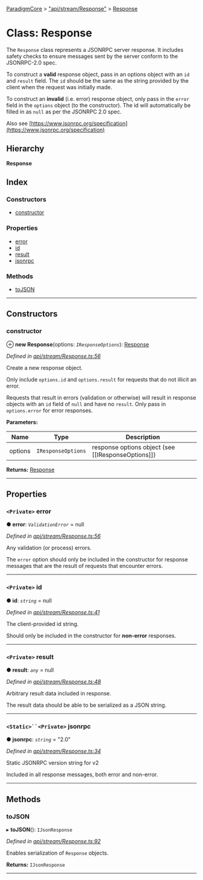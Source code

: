 [ParadigmCore](../README.md) > ["api/stream/Response"](../modules/_api_stream_response_.md) > [Response](../classes/_api_stream_response_.response.md)

# Class: Response

The `Response` class represents a JSONRPC server response. It includes safety checks to ensure messages sent by the server conform to the JSONRPC-2.0 spec.

To construct a **valid** response object, pass in an options object with an `id` and `result` field. The `id` should be the same as the string provided by the client when the request was initially made.

To construct an **invalid** (i.e. error) response object, only pass in the `error` field in the `options` object (to the constructor). The id will automatically be filled in as `null` as per the JSONRPC 2.0 spec.

Also see [https://www.jsonrpc.org/specification](https://www.jsonrpc.org/specification)

## Hierarchy

**Response**

## Index

### Constructors

* [constructor](_api_stream_response_.response.md#constructor)

### Properties

* [error](_api_stream_response_.response.md#error)
* [id](_api_stream_response_.response.md#id)
* [result](_api_stream_response_.response.md#result)
* [jsonrpc](_api_stream_response_.response.md#jsonrpc)

### Methods

* [toJSON](_api_stream_response_.response.md#tojson)

---

## Constructors

<a id="constructor"></a>

###  constructor

⊕ **new Response**(options: *`IResponseOptions`*): [Response](_api_stream_response_.response.md)

*Defined in [api/stream/Response.ts:56](https://github.com/paradigmfoundation/paradigmcore/blob/7bb994c/src/api/stream/Response.ts#L56)*

Create a new response object.

Only include `options.id` and `options.result` for requests that do not illicit an error.

Requests that result in errors (validation or otherwise) will result in response objects with an `id` field of `null` and have no `result`. Only pass in `options.error` for error responses.

**Parameters:**

| Name | Type | Description |
| ------ | ------ | ------ |
| options | `IResponseOptions` |  response options object (see \[\[IResponseOptions\]\]) |

**Returns:** [Response](_api_stream_response_.response.md)

___

## Properties

<a id="error"></a>

### `<Private>` error

**● error**: *`ValidationError`* =  null

*Defined in [api/stream/Response.ts:56](https://github.com/paradigmfoundation/paradigmcore/blob/7bb994c/src/api/stream/Response.ts#L56)*

Any validation (or process) errors.

The `error` option should only be included in the constructor for response messages that are the result of requests that encounter errors.

___
<a id="id"></a>

### `<Private>` id

**● id**: *`string`* =  null

*Defined in [api/stream/Response.ts:41](https://github.com/paradigmfoundation/paradigmcore/blob/7bb994c/src/api/stream/Response.ts#L41)*

The client-provided id string.

Should only be included in the constructor for **non-error** responses.

___
<a id="result"></a>

### `<Private>` result

**● result**: *`any`* =  null

*Defined in [api/stream/Response.ts:48](https://github.com/paradigmfoundation/paradigmcore/blob/7bb994c/src/api/stream/Response.ts#L48)*

Arbitrary result data included in response.

The result data should be able to be serialized as a JSON string.

___
<a id="jsonrpc"></a>

### `<Static>``<Private>` jsonrpc

**● jsonrpc**: *`string`* = "2.0"

*Defined in [api/stream/Response.ts:34](https://github.com/paradigmfoundation/paradigmcore/blob/7bb994c/src/api/stream/Response.ts#L34)*

Static JSONRPC version string for v2

Included in all response messages, both error and non-error.

___

## Methods

<a id="tojson"></a>

###  toJSON

▸ **toJSON**(): `IJsonResponse`

*Defined in [api/stream/Response.ts:92](https://github.com/paradigmfoundation/paradigmcore/blob/7bb994c/src/api/stream/Response.ts#L92)*

Enables serialization of `Response` objects.

**Returns:** `IJsonResponse`

___

